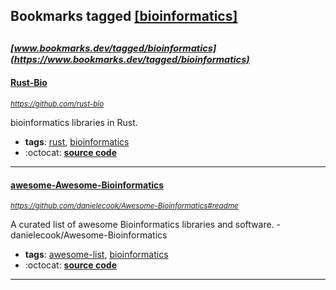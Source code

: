 ## Bookmarks tagged [[bioinformatics]](https://www.bookmarks.dev?q=[bioinformatics])

_<sup><sup>[www.bookmarks.dev/tagged/bioinformatics](https://www.bookmarks.dev/tagged/bioinformatics)</sup></sup>_
---
#### [Rust-Bio](https://github.com/rust-bio)
_<sup>https://github.com/rust-bio</sup>_

bioinformatics libraries in Rust.
* **tags**: [rust](../tagged/rust.md), [bioinformatics](../tagged/bioinformatics.md)
* :octocat: **[source code](https://github.com/rust-bio)**
---
#### [awesome-Awesome-Bioinformatics](https://github.com/danielecook/Awesome-Bioinformatics#readme)
_<sup>https://github.com/danielecook/Awesome-Bioinformatics#readme</sup>_

A curated list of awesome Bioinformatics libraries and software. - danielecook/Awesome-Bioinformatics
* **tags**: [awesome-list](../tagged/awesome-list.md), [bioinformatics](../tagged/bioinformatics.md)
* :octocat: **[source code](https://github.com/danielecook/Awesome-Bioinformatics#readme)**
---
